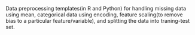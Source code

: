 Data preprocessing templates(in R and Python) for handling missing data using mean, categorical data using encoding, feature scaling(to remove bias to a particular feature/variable), and splitting the data into traning-test set.

